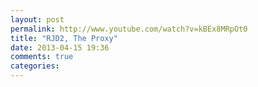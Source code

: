 ```yaml
---
layout: post
permalink: http://www.youtube.com/watch?v=kBEx8MRpOt0
title: "RJD2, The Proxy"
date: 2013-04-15 19:36
comments: true
categories: 
---
```

